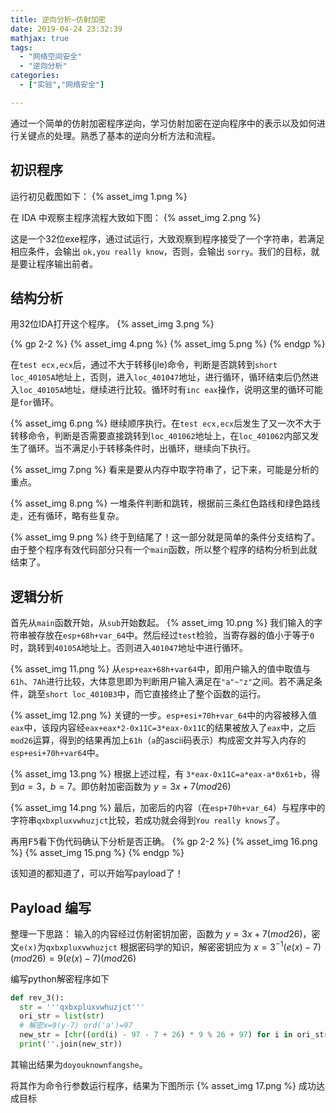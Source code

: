 ```yaml
---
title: 逆向分析—仿射加密
date: 2019-04-24 23:32:39
mathjax: true
tags:
  - "网络空间安全"
  - "逆向分析"
categories:
  - ["实验","网络安全"]

---
```


通过一个简单的仿射加密程序逆向，学习仿射加密在逆向程序中的表示以及如何进行关键点的处理。熟悉了基本的逆向分析方法和流程。
<!-- more -->

## 初识程序
运行初见截图如下：
{% asset_img 1.png %}

在 IDA 中观察主程序流程大致如下图：
{% asset_img 2.png %}

这是一个32位exe程序，通过试运行，大致观察到程序接受了一个字符串，若满足相应条件，会输出 `ok,you really know`，否则，会输出 `sorry`。我们的目标，就是要让程序输出前者。

## 结构分析
用32位IDA打开这个程序。
{% asset_img 3.png %}

{% gp 2-2 %}
{% asset_img 4.png %}
{% asset_img 5.png %}
{% endgp %}

在`test ecx,ecx`后，通过不大于转移(jle)命令，判断是否跳转到`short loc_40105A`地址上，否则，进入`loc_401047`地址，进行循环，循环结束后仍然进入`loc_40105A`地址，继续进行比较。循环时有`inc eax`操作，说明这里的循环可能是`for`循环。

{% asset_img 6.png %}
继续顺序执行。在`test ecx,ecx`后发生了又一次不大于转移命令，判断是否需要直接跳转到`loc_401062`地址上，在`loc_401062`内部又发生了循环。当不满足小于转移条件时，出循环，继续向下执行。

{% asset_img 7.png %}
看来是要从内存中取字符串了，记下来，可能是分析的重点。

{% asset_img 8.png %}
一堆条件判断和跳转，根据前三条红色路线和绿色路线走，还有循环，略有些复杂。

{% asset_img 9.png %}
终于到结尾了！这一部分就是简单的条件分支结构了。由于整个程序有效代码部分只有一个`main`函数，所以整个程序的结构分析到此就结束了。

## 逻辑分析
首先从`main`函数开始，从`sub`开始数起。
{% asset_img 10.png %}
我们输入的字符串被存放在`esp+68h+var_64`中。然后经过`test`检验，当寄存器的值小于等于`0`时，跳转到`40105A`地址上。否则进入`401047`地址中进行循环。

{% asset_img 11.png %}
从`esp+eax+68h+var64`中，即用户输入的值中取值与`61h`、`7Ah`进行比较，大体意思即为判断用户输入满足在`"a"~"z"`之间。若不满足条件，跳至`short loc_4010B3`中，而它直接终止了整个函数的运行。

{% asset_img 12.png %}
关键的一步。`esp+esi+70h+var_64`中的内容被移入值`eax`中，该段内容经`eax+eax*2-0x11C=3*eax-0x11C`的结果被放入了`eax`中，之后`mod26`运算，得到的结果再加上`61h`（`a`的ascii码表示）构成密文并写入内存的`esp+esi+70h+var64`中。

{% asset_img 13.png %}
根据上述过程，有 `3*eax-0x11C=a*eax-a*0x61+b`，得到$a=3$，$b=7$。即仿射加密函数为 $y=3x+7(mod 26)$

{% asset_img 14.png %}
最后，加密后的内容（在`esp+70h+var_64`）与程序中的字符串`qxbxpluxvwhuzjct`比较，若成功就会得到`You really knows`了。

再用<kbd>F5</kbd>看下伪代码确认下分析是否正确。
{% gp 2-2 %}
{% asset_img 16.png %}
{% asset_img 15.png %}
{% endgp %}

该知道的都知道了，可以开始写payload了！

## Payload 编写
整理一下思路：
输入的内容经过仿射密钥加密，函数为 $y=3x+7(mod26)$，密文`e(x)`为`qxbxpluxvwhuzjct`
根据密码学的知识，解密密钥应为 $x=3^{-1}(e(x)-7)(mod26)=9(e(x)-7)(mod26)$

编写python解密程序如下

```python rev_payload.py
def rev_3():
  str = '''qxbxpluxvwhuzjct'''
  ori_str = list(str)
  # 解密x=9(y-7) ord('a')=97
  new_str = [chr((ord(i) - 97 - 7 + 26) * 9 % 26 + 97) for i in ori_str]
  print(''.join(new_str))
```

其输出结果为`doyouknownfangshe`。

将其作为命令行参数运行程序，结果为下图所示
{% asset_img 17.png %}
成功达成目标
